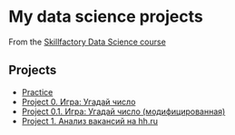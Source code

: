 # My data science projects
From the [Skillfactory Data Science course](https://skillfacrory.ru/data-scientist)

## Projects

* [Practice](https://github.com/AndreiDS63/sf_data_science/tree/main/practice)
* [Project 0. Игра: Угадай число](https://github.com/AndreiDS63/sf_data_science/tree/main/project_0)  
* [Project 0.1. Игра: Угадай число (модифицированная)](https://github.com/AndreiDS63/sf_data_science/tree/main/project_0.1_guess-number-task)  
* [Project 1. Анализ вакансий на hh.ru](https://github.com/AndreiDS63/sf_data_science/tree/main/project-1%20HH)
